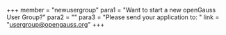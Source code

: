 +++
member = "newusergroup"
para1 = "Want to start a new openGauss User Group?"
para2 = ""
para3 = "Please send your application to: "
link = "usergroup@opengauss.org"
+++